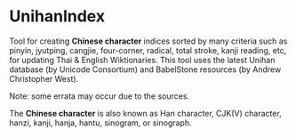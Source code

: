 # UnihanIndex
Tool for creating **Chinese character** indices sorted by many criteria such as pinyin, jyutping, cangjie, four-corner, radical, total stroke, kanji reading, etc, for updating Thai & English Wiktionaries. This tool uses the latest Unihan database (by Unicode Consortium) and BabelStone resources (by Andrew Christopher West).

Note: some errata may occur due to the sources.

The **Chinese character** is also known as Han character, CJK(V) character, hanzi, kanji, hanja, hantu, sinogram, or sinograph.
